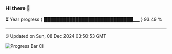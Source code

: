 ### Hi there 👋

⏳ Year progress { ████████████████████████████▁▁ } 93.49 %

---

⏰ Updated on Sun, 08 Dec 2024 03:50:53 GMT

![Progress Bar CI](https://github.com/IshwaranRudhara/GIT-ACTION/workflows/Progress%20Bar%20CI/badge.svg)

